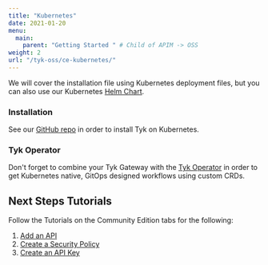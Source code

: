 ```yaml
---
title: "Kubernetes"
date: 2021-01-20
menu:
  main:
    parent: "Getting Started " # Child of APIM -> OSS
weight: 2
url: "/tyk-oss/ce-kubernetes/"
---
```


We will cover the installation file using Kubernetes deployment files, but you can also use our Kubernetes [Helm Chart](https://github.com/TykTechnologies/tyk-helm-chart).

### Installation 

See our [GitHub repo](https://github.com/TykTechnologies/tyk-oss-k8s-deployment) in order to install Tyk on Kubernetes.  


### Tyk Operator
Don't forget to combine your Tyk Gateway with the [Tyk Operator](https://github.com/TykTechnologies/tyk-operator) in order to get Kubernetes native, GitOps designed workflows using custom CRDs.

## Next Steps Tutorials

Follow the Tutorials on the Community Edition tabs for the following:

1. [Add an API](/docs/getting-started/tutorials/create-api/)
2. [Create a Security Policy](/docs/getting-started/tutorials/create-security-policy/)
3. [Create an API Key](/docs/getting-started/tutorials/create-api-key/)